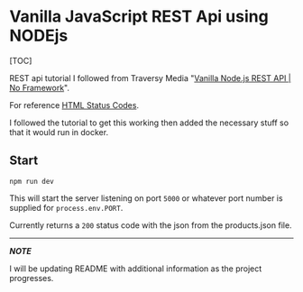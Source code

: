 # Vanilla JavaScript REST Api using NODEjs

[TOC]

REST api tutorial I followed from Traversy Media "[Vanilla Node.js REST API | No Framework](https://www.youtube.com/watch?v=_1xa8Bsho6A&t=2939s)".

For reference [HTML Status Codes](https://developer.mozilla.org/en-US/docs/Web/HTTP/Status).

I followed the tutorial to get this working then added the necessary stuff so that it would run in docker.

## Start

```
npm run dev
```

This will start the server listening on port `5000` or whatever port number is supplied for `process.env.PORT`.

Currently returns a `200` status code with the json from the products.json file.

---

**_NOTE_**

I will be updating README with additional information as the project progresses.
